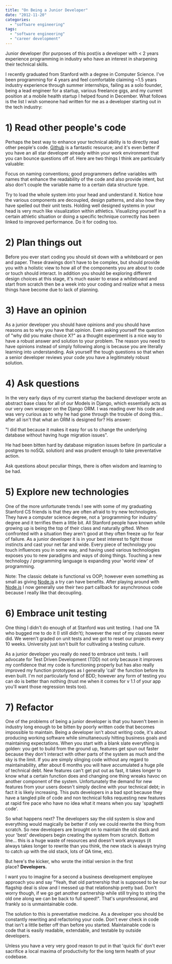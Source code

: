 ```yaml
---
title: "On Being a Junior Developer"
date: "2012-11-20"
categories: 
  - "software engineering"
tags: 
  - "software engineering"
  - "career development"
---
```


Junior developer (for purposes of this post)is a developer with < 2 years experience programming in industry who have an interest in sharpening their technical skills.

I recently graduated from Stanford with a degree in Computer Science. I've been programming for 4 years and feel comfortable claiming ~1.5 years industry experience through summer internships, failing as a solo founder, being a lead engineer for a startup, various freelance gigs, and my current position at a mobile health startup I helped found in December. What follows is the list I wish someone had written for me as a developer starting out in the tech industry:

# 1) Read other people's code

Perhaps the best way to enhance your technical ability is to directly read other people's code. [Github](http://github.com "Github") is a fantastic resource; and it's even better if you have an all star developer already within your work environment that you can bounce questions off of. Here are two things I think are particularly valuable:

Focus on naming conventions; good programmers define variables with names that enhance the readability of the code and also provide intent, but also don't couple the variable name to a certain data structure type.

Try to load the whole system into your head and understand it. Notice how the various components are decoupled, design patterns, and also how they have spelled out their unit tests. Holding well designed systems in your head is very much like visualization within athletics. Visualizing yourself in a certain athletic situation or doing a specific technique correctly has been linked to improved performance. Do it for coding too.

# 2) Plan things out

Before you ever start coding you should sit down with a whiteboard or pen and paper. These drawings don't have to be complex, but should provide you with a holistic view to how all of the components you are about to code or touch should interact. In addition you should be exploring different design choices at this stage, it's much easier to erase a whiteboard and start from scratch then be a week into your coding and realize what a mess things have become due to lack of planning.

# 3) Have an opinion

As a junior developer you should have opinions and you should have reasons as to why you have that opinion. Even asking yourself the question of "why did you make choice X?" as a thought experiment is a nice way to have a robust answer and solution to your problem. The reason you need to have opinions instead of simply following along is because you are literally learning into understanding. Ask yourself the tough questions so that when a senior developer reviews your code you have a legitimately robust solution.

# 4) Ask questions

In the very early days of my current startup the backend developer wrote an abstract base class for all of our Models in Django, which essentially acts as our very own wrapper on the Django ORM. I was reading over his code and was very curious as to why he had gone through the trouble of doing this.. after all isn't that what an ORM is designed for? His answer:

"I did that because it makes it easy for us to change the underlying database without having huge migration issues".

He had been bitten hard by database migration issues before (in particular a postgres to noSQL solution) and was prudent enough to take preventative action.

Ask questions about peculiar things, there is often wisdom and learning to be had.

# 5) Explore new technologies

One of the more unfortunate trends I see with some of my graduating Stanford CS friends is that they are often afraid to try new technologies. They have a computer science degree, not a 'programming for industry' degree and it terrifies them a little bit. All Stanford people have known while growing up is being the top of their class and naturally gifted. When confronted with a situation they aren't good at they often freeze up for fear of failure. As a junior developer it is in your best interest to fight those instincts and cast your net far and wide. Every piece of technology you touch influences you in some way, and having used various technologies exposes you to new paradigms and ways of doing things. Touching a new technology / programming language is expanding your 'world view' of programming.

Note: The classic debate is functional vs OOP; however even something as small as giving [Node.js](http://nodejs.org "Node.js") a try can have benefits. After playing around with [Node.js](http://nodejs.org "Node.js") I now generally use their two part callback for asynchronous code because I really like that decoupling.

# 6) Embrace unit testing

One thing I didn't do enough of at Stanford was unit testing. I had one TA who bugged me to do it (I still didn't); however the rest of my classes never did. We weren't graded on unit tests and we got to reset our projects every 10 weeks. University just isn't built for cultivating a testing culture.

As a junior developer you really do need to embrace unit tests. I will advocate for Test Driven Development (TDD) not only because it improves my confidence that my code is functioning properly but has also really improved my function prototypes as I generally 'call' the function before its even built. I'm not particularly fond of BDD; however any form of testing you can do is better than nothing (trust me when it comes for v 1.1 of your app you'll want those regression tests too).

# 7) Refactor

One of the problems of being a junior developer is that you haven't been in industry long enough to be bitten by poorly written code that becomes impossible to maintain. Being a developer isn't about writing code, it's about producing working software while simultaneously hitting business goals and maintaining expectations. When you start with a blank slate everything is golden: you get to build from the ground up, features get spun out faster because they don't interact with other parts of the system as much and the sky is the limit. If you are simply slinging code without any regard to maintainability, after about 6 months you will have accumulated a huge pile of technical debt. New features can't get put out as fast, it takes longer to know what a certain function does and changing one thing wreaks havoc on another component of the system. Unfortunately the demand for new features from your users doesn't simply decline with your technical debt; in fact it is likely increasing. This puts developers in a bad spot because they have a tangled pile of code and non technical folks requesting new features at rapid fire pace who have no idea what it means when you say 'spaghetti code'.

So what happens next? The developers say the old system is slow and everything would magically be better if only we could rewrite the thing from scratch. So new developers are brought on to maintain the old stack and your 'best' developers begin creating the system from scratch. Bottom line... this is a huge waste of resources and doesn't work anyways (it always takes longer to rewrite than you think, the new stack is always trying to catch up with the old stack, lots of QA time, etc).

But here's the kicker, who wrote the initial version in the first place? **Developers.** 

I want you to imagine for a second a business development employee approach you and say "Yeah, that old partnership that is supposed to be our flagship deal is slow and I messed up that relationship pretty bad. Don't worry though, if we go get another partnership while still trying to string the old one along we can be back to full speed!". That's unprofessional, and frankly so is unmaintainable code.

The solution to this is preventative medicine. As a developer you should be constantly rewriting and refactoring your code. Don't ever check in code that isn't a little better off than before you started. Maintainable code is code that is easily readable, extendable, and testable by outside developers.

Unless you have a very very good reason to put in that 'quick fix' don't ever sacrifice a local maxima of productivity for the long term health of your codebase.
